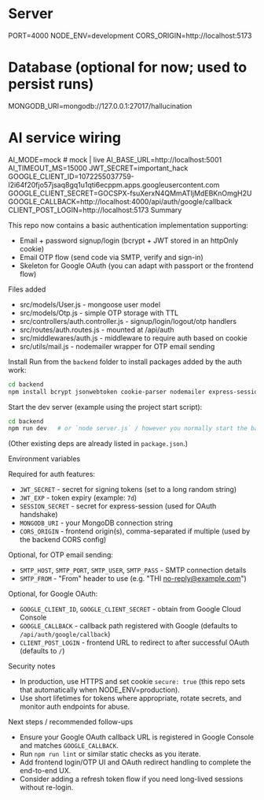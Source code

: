 # Server
PORT=4000
NODE_ENV=development
CORS_ORIGIN=http://localhost:5173
# Database (optional for now; used to persist runs)
MONGODB_URI=mongodb://127.0.0.1:27017/hallucination
# AI service wiring
AI_MODE=mock # mock | live
AI_BASE_URL=http://localhost:5001
AI_TIMEOUT_MS=15000
JWT_SECRET=important_hack
GOOGLE_CLIENT_ID=1072255037759-l2i64f20fjo57jsaq8gq1u1qti6ecppm.apps.googleusercontent.com
GOOGLE_CLIENT_SECRET=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
GOOGLE_CALLBACK=http://localhost:4000/api/auth/google/callback
CLIENT_POST_LOGIN=http://localhost:5173
Summary

This repo now contains a basic authentication implementation supporting:
- Email + password signup/login (bcrypt + JWT stored in an httpOnly cookie)
- Email OTP flow (send code via SMTP, verify and sign-in)
- Skeleton for Google OAuth (you can adapt with passport or the frontend flow)

Files added
- src/models/User.js - mongoose user model
- src/models/Otp.js - simple OTP storage with TTL
- src/controllers/auth.controller.js - signup/login/logout/otp handlers
- src/routes/auth.routes.js - mounted at /api/auth
- src/middlewares/auth.js - middleware to require auth based on cookie
- src/utils/mail.js - nodemailer wrapper for OTP email sending

Install
Run from the `backend` folder to install packages added by the auth work:

```bash
cd backend
npm install bcrypt jsonwebtoken cookie-parser nodemailer express-session passport passport-google-oauth20 express-rate-limit
```

Start the dev server (example using the project start script):

```bash
cd backend
npm run dev   # or `node server.js` / however you normally start the backend
```

(Other existing deps are already listed in `package.json`.)

Environment variables

Required for auth features:
- `JWT_SECRET` - secret for signing tokens (set to a long random string)
- `JWT_EXP` - token expiry (example: `7d`)
- `SESSION_SECRET` - secret for express-session (used for OAuth handshake)
- `MONGODB_URI` - your MongoDB connection string
- `CORS_ORIGIN` - frontend origin(s), comma-separated if multiple (used by the backend CORS config)

Optional, for OTP email sending:
- `SMTP_HOST`, `SMTP_PORT`, `SMTP_USER`, `SMTP_PASS` - SMTP connection details
- `SMTP_FROM` - "From" header to use (e.g. "THI <no-reply@example.com>")

Optional, for Google OAuth:
- `GOOGLE_CLIENT_ID`, `GOOGLE_CLIENT_SECRET` - obtain from Google Cloud Console
- `GOOGLE_CALLBACK` - callback path registered with Google (defaults to `/api/auth/google/callback`)
- `CLIENT_POST_LOGIN` - frontend URL to redirect to after successful OAuth (defaults to `/`)

Security notes
- In production, use HTTPS and set cookie `secure: true` (this repo sets that automatically when NODE_ENV=production).
- Use short lifetimes for tokens where appropriate, rotate secrets, and monitor auth endpoints for abuse.

Next steps / recommended follow-ups
- Ensure your Google OAuth callback URL is registered in Google Console and matches `GOOGLE_CALLBACK`.
- Run `npm run lint` or similar static checks as you iterate.
- Add frontend login/OTP UI and OAuth redirect handling to complete the end-to-end UX.
- Consider adding a refresh token flow if you need long-lived sessions without re-login.
